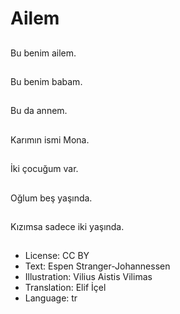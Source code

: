 # Ailem

##
Bu benim ailem.

##
Bu benim babam.

##
Bu da annem.

##
Karımın ismi Mona.

##
İki çocuğum var.

##
Oğlum beş yaşında.

##
Kızımsa sadece iki yaşında.

##
* License: CC BY
* Text: Espen Stranger-Johannessen
* Illustration: Vilius Aistis Vilimas
* Translation: Elif İçel
* Language: tr
